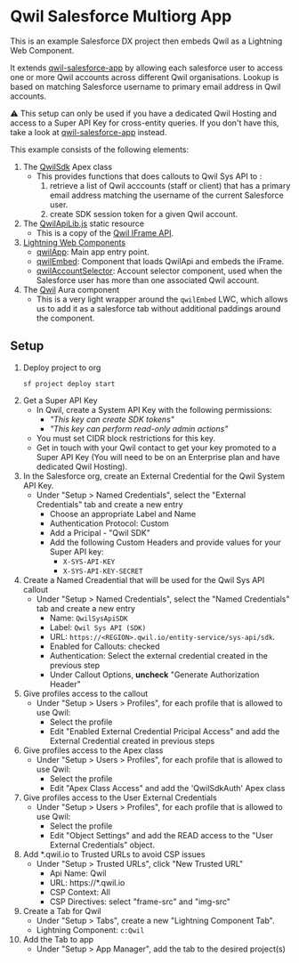 # Qwil Salesforce Multiorg App

This is an example Salesforce DX project then embeds Qwil as a Lightning Web Component.

It extends [qwil-salesforce-app](https://github.com/qwilio/qwil-salesforce-app) by allowing each salesforce user to access one or more Qwil accounts across different Qwil organisations.
Lookup is based on matching Salesforce username to primary email address in Qwil accounts.

⚠️ This setup can only be used if you have a dedicated Qwil Hosting and access to a Super API Key for cross-entity queries. If you don't have this, take a look at [qwil-salesforce-app](https://github.com/qwilio/qwil-salesforce-app) instead.

This example consists of the following elements:

1. The [QwilSdk](force-app/main/default/classes/QwilSdk.cls) Apex class
   - This provides functions that does callouts to Qwil Sys API to :
     1. retrieve a list of Qwil acccounts (staff or client) that has a primary email address matching the username of the current Salesforce user.
     2. create SDK session token for a given Qwil account.
2. The [QwilApiLib.js](force-app/main/default/staticresources/QwilApiLib.js) static resource
   - This is a copy of the [Qwil IFrame API](https://github.com/qwilio/qwil-iframe-api).
3. [Lightning Web Components](force-app/main/default/lwc/)
   - [qwilApp](force-app/main/default/lwc/qwilApp): Main app entry point.
   - [qwilEmbed](force-app/main/default/lwc/qwilEmbed): Component that loads QwilApi and embeds the iFrame.
   - [qwilAccountSelector](force-app/main/default/lwc/qwilAccountSelector): Account selector component, used when the Salesforce user has more than one associated Qwil account.
4. The [Qwil](force-app/main/default/aura/Qwil/Qwil.cmp) Aura component
   - This is a very light wrapper around the `qwilEmbed` LWC, which allows us to add it as a salesforce tab without additional paddings around the component.

## Setup

1. Deploy project to org
   ```
   sf project deploy start
   ```
2. Get a Super API Key
   - In Qwil, create a System API Key with the following permissions:
     - _"This key can create SDK tokens"_
     - _"This key can perform read-only admin actions"_
   - You must set CIDR block restrictions for this key.
   - Get in touch with your Qwil contact to get your key promoted to a Super API Key (You will need to be on an Enterprise plan and have dedicated Qwil Hosting).
3. In the Salesforce org, create an External Credential for the Qwil System API Key.
   - Under "Setup > Named Credentials", select the "External Credentials" tab and create a new entry
     - Choose an appropriate Label and Name
     - Authentication Protocol: Custom
     - Add a Pricipal - "Qwil SDK"
     - Add the following Custom Headers and provide values for your Super API key:
       - `X-SYS-API-KEY`
       - `X-SYS-API-KEY-SECRET`
4. Create a Named Creadential that will be used for the Qwil Sys API callout
   - Under "Setup > Named Credentials", select the "Named Credentials" tab and create a new entry
     - Name: `QwilSysApiSDK`
     - Label: `Qwil Sys API (SDK)`
     - URL: `https://<REGION>.qwil.io/entity-service/sys-api/sdk`.
     - Enabled for Callouts: checked
     - Authentication: Select the external credential created in the previous step
     - Under Callout Options, **uncheck** "Generate Authorization Header"
5. Give profiles access to the callout
   - Under "Setup > Users > Profiles", for each profile that is allowed to use Qwil:
     - Select the profile
     - Edit "Enabled External Credential Pricipal Access" and add the External Credential created in previous steps
6. Give profiles access to the Apex class
   * Under "Setup > Users > Profiles", for each profile that is allowed to use Qwil:
       * Select the profile
       * Edit "Apex Class Access" and add the 'QwilSdkAuth' Apex class
7. Give profiles access to the User External Credentials
   * Under "Setup > Users > Profiles", for each profile that is allowed to use Qwil:
       * Select the profile
       * Edit "Object Settings" and add the READ access to the "User External Credentials" object.
8. Add \*.qwil.io to Trusted URLs to avoid CSP issues
   - Under "Setup > Trusted URLs", click "New Trusted URL"
     - Api Name: Qwil
     - URL: https://\*.qwil.io
     - CSP Context: All
     - CSP Directives: select "frame-src" and "img-src"
9. Create a Tab for Qwil
   - Under "Setup > Tabs", create a new "Lightning Component Tab".
   - Lightning Component: `c:Qwil`
10. Add the Tab to app
    - Under "Setup > App Manager", add the tab to the desired project(s)
